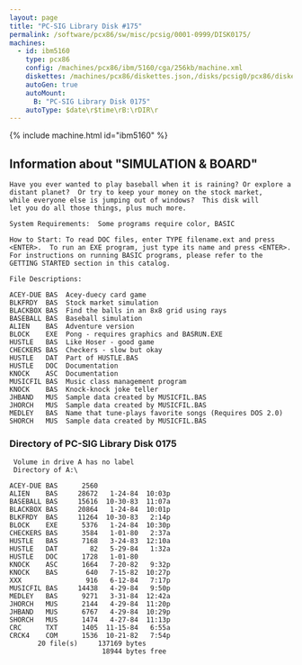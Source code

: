 ```yaml
---
layout: page
title: "PC-SIG Library Disk #175"
permalink: /software/pcx86/sw/misc/pcsig/0001-0999/DISK0175/
machines:
  - id: ibm5160
    type: pcx86
    config: /machines/pcx86/ibm/5160/cga/256kb/machine.xml
    diskettes: /machines/pcx86/diskettes.json,/disks/pcsig0/pcx86/diskettes.json
    autoGen: true
    autoMount:
      B: "PC-SIG Library Disk 0175"
    autoType: $date\r$time\rB:\rDIR\r
---
```


{% include machine.html id="ibm5160" %}

## Information about "SIMULATION & BOARD"

    Have you ever wanted to play baseball when it is raining? Or explore a
    distant planet?  Or try to keep your money on the stock market,
    while everyone else is jumping out of windows?  This disk will
    let you do all those things, plus much more.
    
    System Requirements:  Some programs require color, BASIC
    
    How to Start: To read DOC files, enter TYPE filename.ext and press
    <ENTER>.  To run an EXE program, just type its name and press <ENTER>.
    For instructions on running BASIC programs, please refer to the
    GETTING STARTED section in this catalog.
    
    File Descriptions:
    
    ACEY-DUE BAS  Acey-duecy card game
    BLKFRDY  BAS  Stock market simulation
    BLACKBOX BAS  Find the balls in an 8x8 grid using rays
    BASEBALL BAS  Baseball simulation
    ALIEN    BAS  Adventure version
    BLOCK    EXE  Pong - requires graphics and BASRUN.EXE
    HUSTLE   BAS  Like Hoser - good game
    CHECKERS BAS  Checkers - slow but okay
    HUSTLE   DAT  Part of HUSTLE.BAS
    HUSTLE   DOC  Documentation
    KNOCK    ASC  Documentation
    MUSICFIL BAS  Music class management program
    KNOCK    BAS  Knock-knock joke teller
    JHBAND   MUS  Sample data created by MUSICFIL.BAS
    JHORCH   MUS  Sample data created by MUSICFIL.BAS
    MEDLEY   BAS  Name that tune-plays favorite songs (Requires DOS 2.0)
    SHORCH   MUS  Sample data created by MUSICFIL.BAS

### Directory of PC-SIG Library Disk 0175

     Volume in drive A has no label
     Directory of A:\

    ACEY-DUE BAS      2560
    ALIEN    BAS     28672   1-24-84  10:03p
    BASEBALL BAS     15616  10-30-83  11:07a
    BLACKBOX BAS     20864   1-24-84  10:01p
    BLKFRDY  BAS     11264  10-30-83   2:14p
    BLOCK    EXE      5376   1-24-84  10:30p
    CHECKERS BAS      3584   1-01-80   2:37a
    HUSTLE   BAS      7168   3-24-83  12:10a
    HUSTLE   DAT        82   5-29-84   1:32a
    HUSTLE   DOC      1728   1-01-80
    KNOCK    ASC      1664   7-20-82   9:32p
    KNOCK    BAS       640   7-15-82  10:27p
    XXX                916   6-12-84   7:17p
    MUSICFIL BAS     14438   4-29-84   9:50p
    MEDLEY   BAS      9271   3-31-84  12:42a
    JHORCH   MUS      2144   4-29-84  11:20p
    JHBAND   MUS      6767   4-29-84  10:29p
    SHORCH   MUS      1474   4-27-84  11:13p
    CRC      TXT      1405  11-15-84   6:55a
    CRCK4    COM      1536  10-21-82   7:54p
           20 file(s)     137169 bytes
                           18944 bytes free

